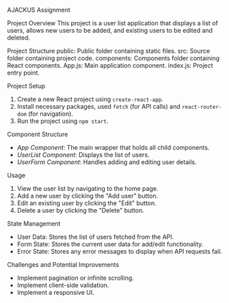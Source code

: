 AJACKUS Assignment

Project Overview
This project is a user list application that displays a list of users, allows new users to be added, and existing users to be edited and deleted.

Project Structure 
public: Public folder containing static files.
src: Source folder containing project code.
components: Components folder containing React components.
App.js: Main application component.
index.js: Project entry point.

Project Setup
1. Create a new React project using `create-react-app`.
2. Install necessary packages, used `fetch` (for API calls) and `react-router-dom` (for navigation).
3. Run the project using `npm start`.

Component Structure
- _App Component_: The main wrapper that holds all child components.
- _UserList Component_: Displays the list of users.
- _UserForm Component_: Handles adding and editing user details.
  
Usage 
1. View the user list by navigating to the home page.
2. Add a new user by clicking the "Add user" button.
3. Edit an existing user by clicking the "Edit" button.
4. Delete a user by clicking the "Delete" button.

State Management
- User Data: Stores the list of users fetched from the API.
- Form State: Stores the current user data for add/edit functionality.
- Error State: Stores any error messages to display when API requests fail.

Challenges and Potential Improvements
- Implement pagination or infinite scrolling.
- Implement client-side validation.
- Implement a responsive UI.
